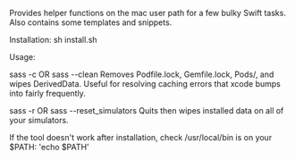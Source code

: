 Provides helper functions on the mac user path for a few bulky Swift tasks. Also contains some templates and snippets.

Installation:
sh install.sh

Usage:

sass -c   OR   sass --clean
Removes Podfile.lock, Gemfile.lock, Pods/, and wipes DerivedData.
Useful for resolving caching errors that xcode bumps into fairly frequently.

sass -r   OR   sass --reset_simulators
Quits then wipes installed data on all of your simulators.

If the tool doesn't work after installation, check /usr/local/bin is on your $PATH: 'echo $PATH'
